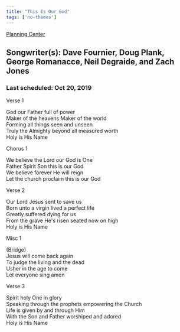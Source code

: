 ```yaml
---
title: "This Is Our God"
tags: ['no-themes']
---
```


[Planning Center](https://services.planningcenteronline.com/songs/14164302)

## Songwriter(s): Dave Fournier, Doug Plank, George Romanacce, Neil Degraide, and Zach Jones
### Last scheduled: Oct 20, 2019          

Verse 1  
  
God our Father full of power  
Maker of the heavens Maker of the world  
Forming all things seen and unseen  
Truly the Almighty beyond all measured worth  
Holy is His Name  
  
Chorus 1  
  
We believe the Lord our God is One  
Father Spirit Son this is our God  
We believe forever He will reign  
Let the church proclaim this is our God  
  
Verse 2  
  
Our Lord Jesus sent to save us  
Born unto a virgin lived a perfect life  
Greatly suffered dying for us  
From the grave He's risen seated now on high  
Holy is His Name  
  
Misc 1  
  
(Bridge)  
Jesus will come back again  
To judge the living and the dead  
Usher in the age to come  
Let everyone sing amen  
  
Verse 3  
  
Spirit holy One in glory  
Speaking through the prophets empowering the Church  
Life is given by and through Him  
With the Son and Father worshiped and adored  
Holy is His Name
